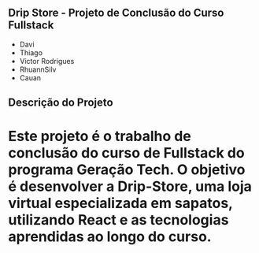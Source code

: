 ## Drip Store - Projeto de Conclusão do Curso Fullstack

- Davi
- Thiago
- Victor Rodrigues
- RhuannSilv
- Cauan

## Descrição do Projeto

# Este projeto é o trabalho de conclusão do curso de Fullstack do programa Geração Tech. O objetivo é desenvolver a Drip-Store, uma loja virtual especializada em sapatos, utilizando React e as tecnologias aprendidas ao longo do curso.
